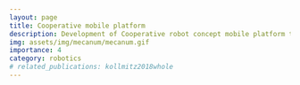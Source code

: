 ```yaml
---
layout: page
title: Cooperative mobile platform
description: Development of Cooperative robot concept mobile platform to interact in a congested environment
img: assets/img/mecanum/mecanum.gif
importance: 4
category: robotics
# related_publications: kollmitz2018whole
---
```



